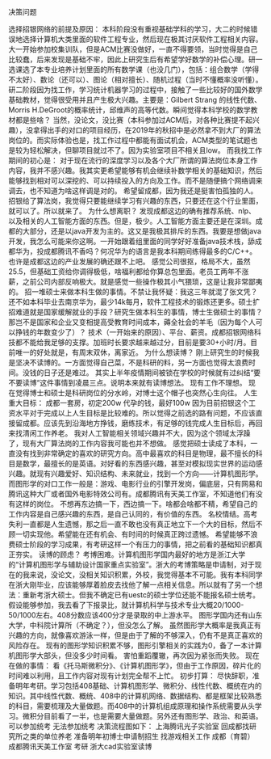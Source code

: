 决策问题

选择招银网络的前提及原因：
本科阶段没有重视基础学科的学习，大二的时候错误地选择计算机大类里面的软件工程专业，然后现在极其讨厌软件工程相关内容。大一开始参加校集训队，但是ACM比赛没做好，一直不得要领，当时觉得是自己比较蠢，后来发现是基础不牢，因此上研究生后有希望学好数学的补偿心理。研一选课选了本专业培养计划里面的所有数学课（也没几门），包括：组合数学（学得不太好）、数论（还可以）、图论（相对擅长）、随机过程（当时不懂概率没听懂）。
研二阶段因为找工作，学习统计机器学习的过程中，接触了一些比较好的国外数学基础教材，觉得很受用并且产生极大兴趣。主要是：Gilbert Strang 的线性代数、Morris H.DeGroot的概率统计，邱维声的高等代数。瞬间觉得本科学校的数学教材都是些啥？
当然，没论文，没比赛（本科参加过ACM后，对各种比赛提不起兴趣），没拿得出手的对口的项目经历，在2019年的秋招中是必然拿不到大厂的算法岗位的。而实际体验也是，找工作过程中都能有面试机会，ACM类型的笔试题也是较为轻松解决，但聊项目就过不了。因为实验室项目不相关且low。
而我找工作期间的初心是：
对于现在流行的深度学习以及各个大厂所谓的算法岗位本身工作内容，我并不感兴趣。我其实更希望能够有机会继续补数学相关的基础知识，然后能够找到相对可以深挖的、可以持续投入的方向及工作。而不是随便搞个网络调来调去，也不知道为啥这样调是对的。
希望留成都，因为我还是挺害怕孤独的人。
招银给了算法岗，我觉得只要能继续学习有兴趣的东西，只要还在这个行业里面，就可以了。所以就来了。
为什么想离职？
发现成都这边的确有推荐系统、nlp、以及相关的人工智能方面的东西。但是，极少。人工智能方面主要还是在深圳。成都的大部分，还是以java开发为主的。这又是我极其排斥的东西。我要是想做java开发，我怎么可能来你这啊。一开始跟着组里面的同学好好准备java技术栈，舔成都华为，投成都腾讯不香吗？何况华为的语言是我本科期间练得最多的C/C++。也许是成都这边的产业发展的确还跟不上吧。
感觉公司很抠，格局不大，虽然25.5，但基础工资给你调得极低，啥福利都给你算总包里面。老员工两年不涨薪，之前公司内部反响极大。就是感觉一些操作极其小气猥琐，这是让我非常鄙夷的。
招一堆硕士来做本科生做的事情。不禁让我怀疑：我这三年就混了张文凭？还不如本科毕业去南京华为，最少14k每月，软件工程技术的锻炼还更多。硕士扩招难道就是国家缓解就业的手段？研究生做本科生的事情，博士生做硕士的事情？那岂不是国家和企业又变相提高受教育时间成本，薅全社会的羊毛（因为每个人可以挣钱的年数变少了）？
技术（一开始来的原因）、平台、薪资。成都招银网络科技都不能给我足够的支撑。加班时长要求越来越过分，目前是要30+小时/月。目前唯一的好处就是，有周末双休，离家近。
为什么想读博？
刚上研究生的时候我是坚决不读博的。一方面觉得自己菜，不是科研的料，另一方面也觉得太浪费时间。没钱的日子还是难过。
其实上半年疫情期间被锁在学校的时候就有过纠结“要不要读博“这件事情到凌晨三点。说明本来就有读博想法。
现有工作不理想。
现在觉得博士和硕士是科研岗位的分水岭，对博士这个帽子也突然心生向往。
人生重大目标：
成都一套房，初定200w
代孕的钱，最好100w
因为目前招银这个工资水平对于完成以上人生目标是比较难的。所以觉得之前选的路有问题，不应该直接留成都。应该先到沿海地方挣钱，磨练技术，有足够的钱完成人生目标后，再回来找清闲工作养老。
我对人工智能相关领域兴趣并不大，因为这个领域太浮躁了，现有大厂算法岗的工作内容我可能也并不想做。
感觉把硕士读成了本科，一直没有找到非常确定的喜欢的研究方向。高中最喜欢的科目是物理，最不擅长的科目是数学，最擅长的是英语。对好看的东西感兴趣，甚至对模拟现实世界的运动感兴趣。就现有兴趣爱好、知识结构、未来就业，找到一个方向——计算机图形学。而图形学的对口工作一般是：游戏、电影行业的引擎开发岗，偏底层，只有网易和腾讯这种大厂或者国外电影特效公司有。成都腾讯有天美工作室，不知道他们有没有这样的岗位。
不想再东边搞一下，西边搞一下。啥都会啥都不精，希望自己的工作内容是自己感兴趣的东西，是自己认同的，有价值的东西。
名校情结。高考失利一直都是人生遗憾，那之后一直不敢也没有真正地立下一个大的目标，然后不顾一切实现他。希望能在还有机会、有时间的时候真正跨过遗憾。
希望能够不浪费硕士阶段的学习成果，有考研这样一个有压力的事情，把之前看的基础知识都真正夯实。
读博的顾虑？
考博困难。计算机图形学国内最好的地方是浙江大学的“计算机图形学与辅助设计国家重点实验室”。浙大的考博策略是申请制，对于现在的我来说，没论文，没相关知识积累，外校，我觉得基本不可能。我有本科同学在浙大刚毕业，应该能够厚着脸皮去找他了解一点相关信息。所以就有了另一个想法：重新考浙大硕士。但我不确定已有uestc的硕士学位还能不能报名硕士统考。假设能够参加，我去看了下报录比，就计算机科学与技术专业大概20/1000-50/1000左右。408分数应该400分才是录取的中上游水平。
图形学国内还有山东大学，中科院计算所（不确定？），但没怎么了解。
虽然图形学大概率是我真正有兴趣的方向，就像喜欢游泳一样，但是由于了解的不够深入，仍有不是真正喜欢的风险存在。
现有的图形学知识积累不够，图形引擎相关的实践为0，备了一本计算机图形学大部头，但没多少时间看。
害怕重蹈覆辙，再次因为紧张而失败。
现在在做的事情：
看《托马斯微积分》、《计算机图形学》，但由于工作原因，碎片化的时间难以利用，且工作内容对现有计划完全帮不上忙。
初步打算：
尽快辞职，准备明年考研。学习包括408基础、计算机图形学、微积分、线性代数、概统在内的知识。其中线性代数、概统、408中的计算机网络、数据结构、都是框架比较熟悉的科目，需要梳理及大量做题。而408中的计算机组成原理和操作系统需要从头学习。微积分目前看了一半，也是需要大量做题。另外还有图形学、政治、和英语。
可以参加统考
无法参加统考
决策流程图如下：
上海腾讯光子实验室
回成都找研究所之类的单位养老
准备明年初博士申请制招生
找游戏相关工作 成都（育碧）
成都腾讯天美工作室
考研
浙大cad实验室读博

